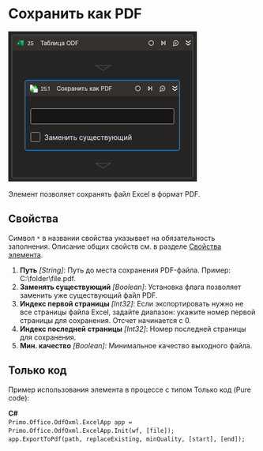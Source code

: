 # Сохранить как PDF

![](<../../../../.gitbook/assets1/Cropped-SaveAsPDF.png>)

Элемент позволяет сохранять файл Excel в формат PDF.

## Свойства
Символ `*` в названии свойства указывает на обязательность заполнения. Описание общих свойств см. в разделе [Свойства элемента](https://docs.primo-rpa.ru/primo-rpa/primo-studio/process/elements#svoistva-elementa).

1. **Путь** *[String]*: Путь до места сохранения PDF-файла. Пример: С:\folder\file.pdf.
2. **Заменять существующий** *[Boolean]*: Установка флага позволяет заменить уже существующий файл PDF.  
3. **Индекс первой страницы** *[Int32]*: Если экспортировать нужно не все страницы файла Excel, задайте диапазон: укажите номер первой страницы для сохранения. Отсчет начинается с 0.
4. **Индекс последней страницы** *[Int32]*: Номер последней страницы для сохранения.
5. **Мин. качество** *[Boolean]*: Минимальное качество выходного файла.                                  

## Только код
Пример использования элемента в процессе с типом Только код (Pure code):  

**C#**  
`Primo.Office.OdfOxml.ExcelApp app = Primo.Office.OdfOxml.ExcelApp.Init(wf, [file]);`  
`app.ExportToPdf(path, replaceExisting, minQuality, [start], [end]);`

